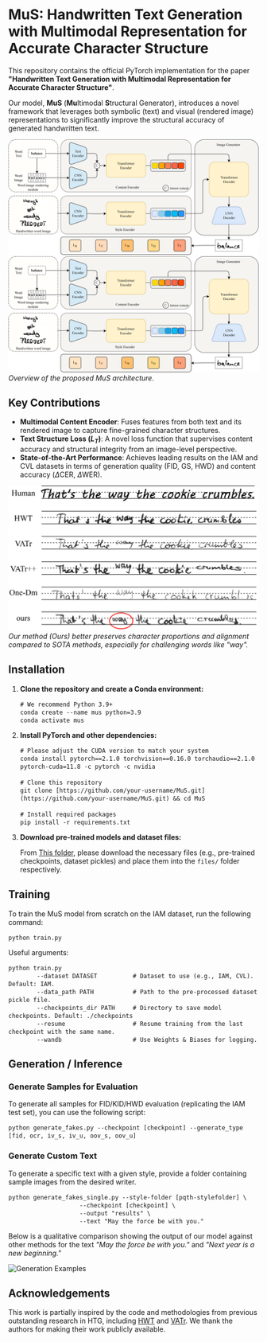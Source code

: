 # MuS: Handwritten Text Generation with Multimodal Representation for Accurate Character Structure

This repository contains the official PyTorch implementation for the paper **"Handwritten Text Generation with Multimodal Representation for Accurate Character Structure"**.

Our model, **MuS** (**Mu**ltimodal **S**tructural Generator), introduces a novel framework that leverages both symbolic (text) and visual (rendered image) representations to significantly improve the structural accuracy of generated handwritten text.

![Model Architecture Dark](img/fig2.png?raw=true#gh-dark-mode-only)
![Model Architecture Light](img/fig2.png?raw=true#gh-light-mode-only)
*Overview of the proposed MuS architecture.*

## Key Contributions
- **Multimodal Content Encoder**: Fuses features from both text and its rendered image to capture fine-grained character structures.
- **Text Structure Loss ($L_T$)**: A novel loss function that supervises content accuracy and structural integrity from an image-level perspective.
- **State-of-the-Art Performance**: Achieves leading results on the IAM and CVL datasets in terms of generation quality (FID, GS, HWD) and content accuracy ($\Delta$CER, $\Delta$WER).

![Qualitative Results](img/fig1.png?raw=true)
*Our method (Ours) better preserves character proportions and alignment compared to SOTA methods, especially for challenging words like "way".*

## Installation

1.  **Clone the repository and create a Conda environment:**
    ```console
    # We recommend Python 3.9+
    conda create --name mus python=3.9
    conda activate mus
    ```

2.  **Install PyTorch and other dependencies:**
    ```console
    # Please adjust the CUDA version to match your system
    conda install pytorch==2.1.0 torchvision==0.16.0 torchaudio==2.1.0 pytorch-cuda=11.8 -c pytorch -c nvidia
    
    # Clone this repository
    git clone [https://github.com/your-username/MuS.git](https://github.com/your-username/MuS.git) && cd MuS

    # Install required packages
    pip install -r requirements.txt
    ```

3.  **Download pre-trained models and dataset files:**
    
    From [This folder](https://drive.google.com/drive/folders/13rJhjl7VsyiXlPTBvnp1EKkKEhckLalr?usp=sharing), please download the necessary files (e.g., pre-trained checkpoints, dataset pickles) and place them into the `files/` folder respectively.
    


## Training

To train the MuS model from scratch on the IAM dataset, run the following command:

```console
python train.py 
```

Useful arguments:
```console
python train.py
        --dataset DATASET          # Dataset to use (e.g., IAM, CVL). Default: IAM.
        --data_path PATH           # Path to the pre-processed dataset pickle file.
        --checkpoints_dir PATH     # Directory to save model checkpoints. Default: ./checkpoints
        --resume                   # Resume training from the last checkpoint with the same name.
        --wandb                    # Use Weights & Biases for logging.
```

## Generation / Inference

### Generate Samples for Evaluation

To generate all samples for FID/KID/HWD evaluation (replicating the IAM test set), you can use the following script:

```console
python generate_fakes.py --checkpoint [checkpoint] --generate_type [fid, ocr, iv_s, iv_u, oov_s, oov_u]
```

### Generate Custom Text

To generate a specific text with a given style, provide a folder containing sample images from the desired writer.

```console
python generate_fakes_single.py --style-folder [pqth-stylefolder] \
                    --checkpoint [checkpoint] \
                    --output "results" \
                    --text "May the force be with you."
```

Below is a qualitative comparison showing the output of our model against other methods for the text *"May the force be with you."* and *"Next year is a new beginning."*

![Generation Examples](img/fig4.png?raw=true)

## Acknowledgements
This work is partially inspired by the code and methodologies from previous outstanding research in HTG, including [HWT](https://github.com/ankanbhunia/Handwriting-Transformers) and [VATr](https://github.com/aimagelab/VATr). We thank the authors for making their work publicly available.
